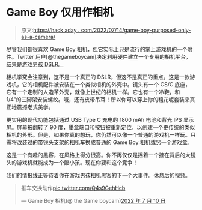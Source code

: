 # Game Boy 仅用作相机

> 原文:[https://hack aday . com/2022/07/14/game-boy-purposed-only-as-a-camera/](https://hackaday.com/2022/07/14/game-boy-repurposed-solely-as-a-camera/)

尽管我们都很喜欢 Game Boy 相机，但它实际上只是流行的掌上游戏机的一个附件。Twitter 用户[@thegameboycam]决定利用硬件建立一个专用的相机平台，结果是[游戏男孩 DSLR。](https://twitter.com/thegameboycam/status/1546172850536697864)

相机学究会注意到，这不是一个真正的 DSLR，但这不是真正的重点。这是一款游戏机，它的相机配件被安装在一个类似相机的外壳中。镜头有一个 CS/C 底座，它有一个定制的人造革外壳，就像上世纪的相机一样。它也有一个冷鞋，和 1/4”的三脚架安装螺纹。哦，还有皮带吊耳！所以你可以穿上你的粗花呢套装来真正地震撼老式美学。

更实用的现代功能包括通过 USB Type C 充电的 1800 mAh 电池和背光 IPS 显示屏。屏幕被翻转了 90 度，墨盒端口和按钮被重新定位，以创建一个更传统的类似相机的外形。但是，如果你真的想玩，你仍然可以像一个普通的游戏机一样玩。只需将改装过的带镜头支架的相机车换成普通的 Game Boy 相机或另一个游戏盒。

这是一个有趣的黑客，在风格上得分很高。你不再仅仅是摇着一个挂在背后的大镜头的游戏机就能成为一个酷小孩。现在你要和这个竞争！

我们的情报线正等待着你在游戏男孩相机黑客的下一个大事件。休息后的视频。

> 推车交换动作[pic.twitter.com/Q4s9GehHcb](https://t.co/Q4s9GehHcb)
> 
> — Game Boy 相机(@ the Game boycam)[2022 年 7 月 10 日](https://twitter.com/thegameboycam/status/1546190343552499712?ref_src=twsrc%5Etfw)